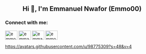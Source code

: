 <h2 align="center">Hi 👋, I'm Emmanuel Nwafor (Emmo00)</h1>

<h3>Connect with me:</h3>
<p>
<a href="https://x.com/emmo0x00" target="blank"><img align="center" src="https://raw.githubusercontent.com/rahuldkjain/github-profile-readme-generator/master/src/images/icons/Social/twitter.svg" alt="emmo0x00 Twitter page" height="30" width="40" /></a>
<a href="https://www.youtube.com/@emma_nwafor1" target="blank"><img align="center" src="https://raw.githubusercontent.com/rahuldkjain/github-profile-readme-generator/master/src/images/icons/Social/youtube.svg" alt="emma_nwafor1 Youtube Channel" height="30" width="40" /></a>
<a href="https://www.linkedin.com/in/emmanuel-nwafor-53735a270" target="blank"><img align="center" src="https://raw.githubusercontent.com/rahuldkjain/github-profile-readme-generator/master/src/images/icons/Social/linked-in-alt.svg" alt="emma_nwafor1 LinkedIn" height="30" width="40" /></a>
<a href="https://farcaster.xyz/emmo00" target="blank"><img align="center" src="https://avatars.githubusercontent.com/u/98775309?s=48&v=4" alt="emmo00 Farcaster" height="30" width="40" /></a>
</p>

https://avatars.githubusercontent.com/u/98775309?s=48&v=4
